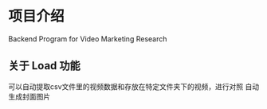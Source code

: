 # 项目介绍
 Backend Program for Video Marketing Research

## 关于 Load 功能
可以自动提取csv文件里的视频数据和存放在特定文件夹下的视频，进行对照
自动生成封面图片